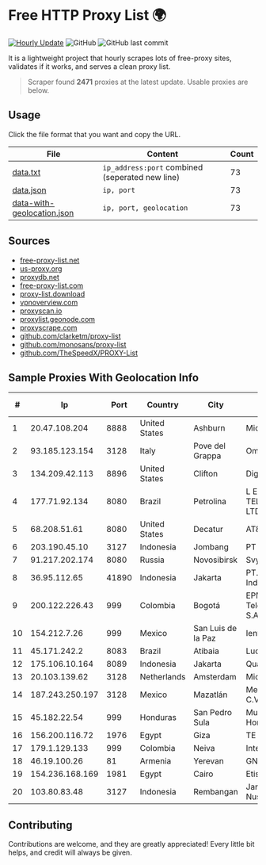 
# Free HTTP Proxy List 🌍

[![Hourly Update](https://github.com/mertguvencli/http-proxy-list/actions/workflows/main.yml/badge.svg?branch=main)](https://github.com/mertguvencli/http-proxy-list/actions/workflows/main.yml)
![GitHub](https://img.shields.io/github/license/mertguvencli/http-proxy-list)
![GitHub last commit](https://img.shields.io/github/last-commit/mertguvencli/http-proxy-list)

It is a lightweight project that hourly scrapes lots of free-proxy sites, validates if it works, and serves a clean proxy list.


> Scraper found **2471** proxies at the latest update. Usable proxies are below.

## Usage

Click the file format that you want and copy the URL.


|File|Content|Count|
|----|-------|-----|
|[data.txt](https://raw.githubusercontent.com/mertguvencli/http-proxy-list/main/proxy-list/data.txt)|`ip_address:port` combined (seperated new line)|73|
|[data.json](https://raw.githubusercontent.com/mertguvencli/http-proxy-list/main/proxy-list/data.json)|`ip, port`|73|
|[data-with-geolocation.json](https://raw.githubusercontent.com/mertguvencli/http-proxy-list/main/proxy-list/data-with-geolocation.json)|`ip, port, geolocation`|73|

## Sources

* [free-proxy-list.net](https://free-proxy-list.net)
* [us-proxy.org](https://www.us-proxy.org)
* [proxydb.net](http://proxydb.net)
* [free-proxy-list.com](https://free-proxy-list.com/?page=&port=&type%5B%5D=http&type%5B%5D=https&up_time=0&search=Search)
* [proxy-list.download](https://www.proxy-list.download/HTTP)
* [vpnoverview.com](https://vpnoverview.com/privacy/anonymous-browsing/free-proxy-servers)
* [proxyscan.io](https://www.proxyscan.io)
* [proxylist.geonode.com](https://proxylist.geonode.com/api/proxy-list?limit=300&page=1&sort_by=lastChecked&sort_type=desc&protocols=http,https)
* [proxyscrape.com](https://api.proxyscrape.com/v2/?request=displayproxies&protocol=http&timeout=10000&country=all&ssl=all&anonymity=all)
* [github.com/clarketm/proxy-list](https://raw.githubusercontent.com/clarketm/proxy-list/master/proxy-list-raw.txt)
* [github.com/monosans/proxy-list](https://raw.githubusercontent.com/monosans/proxy-list/main/proxies/http.txt)
* [github.com/TheSpeedX/PROXY-List](https://raw.githubusercontent.com/TheSpeedX/PROXY-List/master/http.txt)


## Sample Proxies With Geolocation Info

|#|Ip|Port|Country|City|Internet Service Provider|
|-|--|----|-------|----|-------------------------|
|1|20.47.108.204|8888|United States|Ashburn|Microsoft Corporation|
|2|93.185.123.154|3128|Italy|Pove del Grappa|Omegacom S.R.L.S.|
|3|134.209.42.113|8896|United States|Clifton|DigitalOcean, LLC|
|4|177.71.92.134|8080|Brazil|Petrolina|L E M TELECOMUNICAÔÔES LTDA -ME|
|5|68.208.51.61|8080|United States|Decatur|AT&T Corp|
|6|203.190.45.10|3127|Indonesia|Jombang|PT Jaring Lintas Utara|
|7|91.217.202.174|8080|Russia|Novosibirsk|Svyaz-Servis LTD.|
|8|36.95.112.65|41890|Indonesia|Jakarta|PT. Telekomunikasi Indonesia|
|9|200.122.226.43|999|Colombia|Bogotá|EPM Telecomunicaciones S.A. E.S.P|
|10|154.212.7.26|999|Mexico|San Luis de la Paz|Ientc S De RL De CV|
|11|45.171.242.2|8083|Brazil|Atibaia|Lucknet Telecom|
|12|175.106.10.164|8089|Indonesia|Jakarta|Quantum Dist POP GC|
|13|20.103.139.62|3128|Netherlands|Amsterdam|Microsoft Corporation|
|14|187.243.250.197|3128|Mexico|Mazatlán|Mega Cable, S.A. de C.V.|
|15|45.182.22.54|999|Honduras|San Pedro Sula|Multicable De Honduras|
|16|156.200.116.72|1976|Egypt|Giza|TE Data|
|17|179.1.129.133|999|Colombia|Neiva|Internexa S.a. E.S.P|
|18|46.19.100.26|81|Armenia|Yerevan|GNC-Alfa CJSC|
|19|154.236.168.169|1981|Egypt|Cairo|Etisalat Misr|
|20|103.80.83.48|3127|Indonesia|Rembangan|Jaringanku Sarana Nusantara|



## Contributing

Contributions are welcome, and they are greatly appreciated! Every
little bit helps, and credit will always be given.

